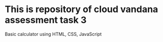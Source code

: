 # This is repository of cloud vandana assessment task 3

Basic calculator using HTML, CSS, JavaScript
